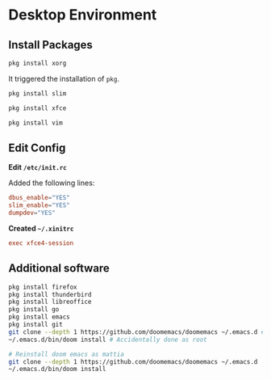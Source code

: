 # Desktop Environment

## Install Packages

```sh
pkg install xorg
```

It triggered the installation of `pkg`.

```sh
pkg install slim
```

```sh
pkg install xfce
```

```sh
pkg install vim
```

## Edit Config

**Edit `/etc/init.rc`**

Added the following lines:

```rc
dbus_enable="YES"
slim_enable="YES"
dumpdev="YES"
```

**Created `~/.xinitrc`**

```rc
exec xfce4-session
```

## Additional software

```sh
pkg install firefox
pkg install thunderbird 
pkg install libreoffice 
pkg install go
pkg install emacs 
pkg install git 
git clone --depth 1 https://github.com/doomemacs/doomemacs ~/.emacs.d # Accidentally done as root
~/.emacs.d/bin/doom install # Accidentally done as root

# Reinstall doom emacs as mattia
git clone --depth 1 https://github.com/doomemacs/doomemacs ~/.emacs.d
~/.emacs.d/bin/doom install
```

